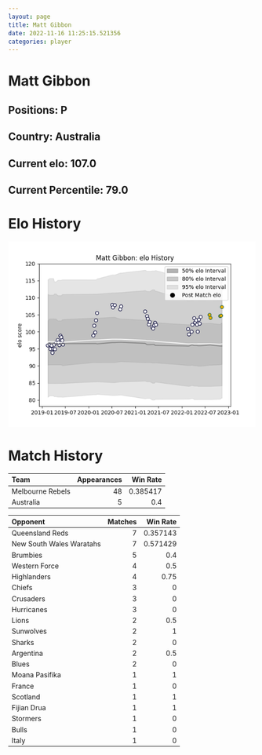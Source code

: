 ```yaml
---  
layout: page  
title: Matt Gibbon  
date: 2022-11-16 11:25:15.521356  
categories: player  
---
```

# Matt Gibbon

## Positions: P

## Country: Australia

## Current elo: 107.0

## Current Percentile: 79.0

# Elo History


![elo history](history_MattGibbon.png)
# Match History


| Team             |   Appearances |   Win Rate |
|:-----------------|--------------:|-----------:|
| Melbourne Rebels |            48 |   0.385417 |
| Australia        |             5 |   0.4      |

| Opponent                 |   Matches |   Win Rate |
|:-------------------------|----------:|-----------:|
| Queensland Reds          |         7 |   0.357143 |
| New South Wales Waratahs |         7 |   0.571429 |
| Brumbies                 |         5 |   0.4      |
| Western Force            |         4 |   0.5      |
| Highlanders              |         4 |   0.75     |
| Chiefs                   |         3 |   0        |
| Crusaders                |         3 |   0        |
| Hurricanes               |         3 |   0        |
| Lions                    |         2 |   0.5      |
| Sunwolves                |         2 |   1        |
| Sharks                   |         2 |   0        |
| Argentina                |         2 |   0.5      |
| Blues                    |         2 |   0        |
| Moana Pasifika           |         1 |   1        |
| France                   |         1 |   0        |
| Scotland                 |         1 |   1        |
| Fijian Drua              |         1 |   1        |
| Stormers                 |         1 |   0        |
| Bulls                    |         1 |   0        |
| Italy                    |         1 |   0        |